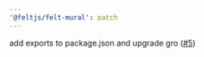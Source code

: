 ```yaml
---
'@feltjs/felt-mural': patch
---
```


add exports to package.json and upgrade gro
([#5](https://github.com/feltjs/felt-mural/pull/5))
